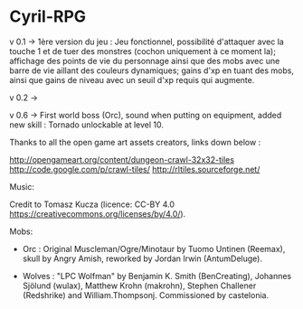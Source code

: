 # Cyril-RPG


v 0.1 → 1ère version du jeu : Jeu fonctionnel, possibilité d'attaquer avec la touche 1 et de tuer des monstres (cochon uniquement à ce moment la);
	   affichage des points de vie du personnage ainsi que des mobs avec une barre de vie aillant des couleurs dynamiques;
	   gains d'xp en tuant des mobs, ainsi que gains de niveau avec un seuil d'xp requis qui augmente.

v 0.2 → 



v 0.6 → First world boss (Orc), sound when putting on equipment, added new skill : Tornado unlockable at level 10. 


Thanks to all the open game art assets creators, links down below :

http://opengameart.org/content/dungeon-crawl-32x32-tiles
http://code.google.com/p/crawl-tiles/
http://rltiles.sourceforge.net/



Music:

Credit to Tomasz Kucza (licence: CC-BY 4.0 https://creativecommons.org/licenses/by/4.0/).


Mobs:

 - Orc : Original Muscleman/Ogre/Minotaur by Tuomo Untinen (Reemax), skull by Angry Amish, reworked by Jordan Irwin (AntumDeluge).

 - Wolves : "LPC Wolfman" by Benjamin K. Smith (BenCreating), Johannes Sjölund (wulax), Matthew Krohn (makrohn), Stephen Challener (Redshrike) and William.Thompsonj. Commissioned by castelonia.
